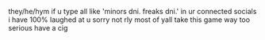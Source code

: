 they/he/hym
if u type all like 'minors dni. freaks dni.' in ur connected socials i have 100% laughed at u sorry not rly
most of yall take this game way too serious have a cig
